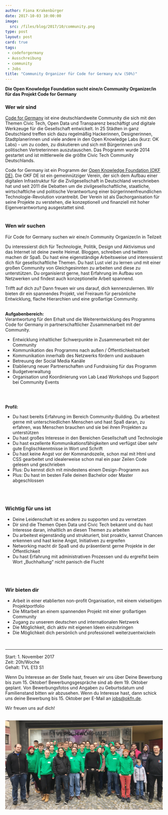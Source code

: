 ```yaml
---
author: Fiona Krakenbürger
date: 2017-10-03 10:00:00
image:
  src: /files/blog/2017/10/community.png
type: post
layout: post
card: true
tags:
 - codeforgermany
 - Ausschreibung
 - community
 - Jobs
title: "Community Organizer für Code for Germany m/w (50%)"
---
```


<strong>Die Open Knowledge Foundation sucht eine/n Community Organizer/in für das Projekt Code for Germany</strong>


<h3>Wer wir sind</h3>

<a href="https://codefor.de">Code for Germany</a> ist eine deutschlandweite Community die sich mit den Themen Civic Tech, Open Data und Transparenz beschäftigt und digitale Werkzeuge für die Gesellschaft entwickelt. In 25 Städten in ganz Deutschland treffen sich dazu regelmäßig Hackerinnen, Designerinnen, Stadtplanerinnen und viele andere in den Open Knowledge Labs (kurz: OK Labs) - um zu coden, zu diskutieren und sich mit Bürgerinnen und politischen Vertreterinnen auszutauschen. 
Das Programm wurde 2014 gestartet und ist mittlerweile die größte Civic Tech Community Deutschlands.
 
Code for Germany ist ein Programm der <a href="https://okfn.de">Open Knowledge Foundation (OKF DE)</a>.
Die OKF DE ist ein gemeinnütziger Verein, der sich dem Aufbau einer digitalen Infrastruktur für die Zivilgesellschaft in Deutschland verschrieben hat und seit 2011 die Debatten um die zivilgesellschaftliche, staatliche, wirtschaftliche und politische Verantwortung einer bürgerinnenfreundlichen Technologie-Revolution vorantreibt. Der Verein ist als Dachorganisation für seine Projekte zu verstehen, die konzeptionell und finanziell mit hoher Eigenverantwortung ausgestattet sind.
<br>
<br>
 
<h3>Wen wir suchen</h3>

Für Code for Germany suchen wir eine/n Community Organizer/in in Teilzeit
 
Du interessierst dich für Technologie, Politik, Design und Aktivismus und das Internet ist deine zweite Heimat. Bloggen, schreiben und twittern machen dir Spaß. Du hast eine eigenständige Arbeitsweise und interessierst dich für gesellschaftliche Themen. Du hast Lust viel zu lernen und mit einer großen Community von Gleichgesinnten zu arbeiten und diese zu unterstützen. Du organisierst gerne, hast Erfahrung im Aufbau von Netzwerken und findest auch konzeptionelle Arbeit spannend. 
 
Trifft auf dich zu? Dann freuen wir uns darauf, dich kennenzulernen. Wir bieten dir ein spannendes Projekt, viel Freiraum für persönliche Entwicklung, flache Hierarchien und eine großartige Community.
 <br><br>

**Aufgabenbereich:** <br>
Verantwortung für den Erhalt und die Weiterentwicklung des Programms Code for Germany in partnerschaftlicher Zusammenarbeit mit der Community.

*	Entwicklung inhaltlicher Schwerpunkte in Zusammenarbeit mit der Community
*	Kommunikation des Programms nach außen / Öffentlichkeitsarbeit
*	Kommunikation innerhalb des Netzwerks fördern und ausbauen 
*	Betreuung der Social Media Kanäle
*	Etablierung neuer Partnerschaften und Fundraising für das Programm 
*	Budgetverwaltung 
*	Organisation und Koordinierung von Lab Lead Workshops und Support bei Community Events
<br>
<br>
 
**Profil:**<br>

*	Du hast bereits Erfahrung im Bereich Community-Building. Du arbeitest gerne mit unterschiedlichen Menschen und hast Spaß daran, zu erfahren, was Menschen brauchen und sie bei ihren Projekten zu unterstützen 
*	Du hast großes Interesse in den Bereichen Gesellschaft und Technologie
*	Du hast exzellente Kommunikationsfähigkeiten und verfügst über sehr gute Englischkenntnisse in Wort und Schrift
*	Du hast keine Angst vor der Kommandozeile, schon mal mit Html und CSS gearbeitet und idealerweise schon mal ein paar Zeilen Code gelesen und geschrieben
*	Plus: Du kennst dich mit mindestens einem Design-Programm aus
*	Plus: Du hast im besten Falle deinen Bachelor oder Master abgeschlossen
<br>
<br>

<h3>Wichtig für uns ist</h3>

*	Deine Leidenschaft ist es andere zu supporten und zu vernetzen
*	Dir sind die Themen Open Data und Civic Tech bekannt und du hast Interesse daran, inhaltlich an diesen Themen zu arbeiten
*	Du arbeitest eigenständig und strukturiert, bist proaktiv, kannst Chancen erkennen und hast keine Angst, Initiativen zu ergreifen
*	Networking macht dir Spaß und du präsentierst gerne Projekte in der Öffentlichkeit
*	Du hast Erfahrung mit administrativen Prozessen und du ergreifst beim Wort „Buchhaltung“ nicht panisch die Flucht
<br>
<br>

<h3>Wir bieten dir</h3>

*	Arbeit in einer etablierten non-profit Organisation, mit einem vielseitigen Projektportfolio
*	Die Mitarbeit an einem spannenden Projekt mit einer großartigen Community
*	Zugang zu unserem deutschen und internationalen Netzwerk
*	Die Möglichkeit, dich aktiv mit eigenen Ideen einzubringen
*	Die Möglichkeit dich persönlich und professionell weiterzuentwickeln
<br>

<hr>

Start: 1. November 2017<br>
Zeit: 20h/Woche<br>
Gehalt: TVL E13 S1<br>

Wenn Du Interesse an der Stelle hast, freuen wir uns über Deine Bewerbung bis zum 15. Oktober! Bewerbungsgespräche sind ab dem 19. Oktober geplant. Von Bewerbungsfotos und Angaben zu Geburtsdatum und Familienstand bitten wir abzusehen. Wenn du Interesse hast, dann schick uns deine Bewerbung bis 15. Oktober per E-Mail an <a href="mailto:jobs@okfn.de">jobs@okfn.de</a>.
 
Wir freuen uns auf dich!
<br><br>

![wikidata](/files/blog/2017/10/wikidata.jpg)

